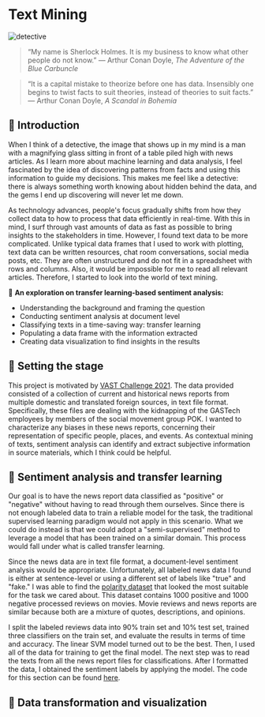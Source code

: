 # Text Mining
![detective](https://i.guim.co.uk/img/media/15ec744af8cdebb8e64e66948948a980b7dee359/0_37_2148_1289/master/2148.jpg?width=1020&quality=45&auto=format&fit=max&dpr=2&s=cf6dc98d30f5317c7c76f0f73735ea96)

> “My name is Sherlock Holmes. It is my business to know what other people do not know.” — Arthur Conan Doyle, _The Adventure of the Blue Carbuncle_
     
> “It is a capital mistake to theorize before one has data. Insensibly one begins to twist facts to suit theories, instead of theories to suit facts.” — Arthur Conan Doyle, _A Scandal in Bohemia_

## :pencil: Introduction
When I think of a detective, the image that shows up in my mind is a man with a magnifying glass sitting in front of a table piled high with news articles. As I learn more about machine learning and data analysis, I feel fascinated by the idea of discovering patterns from facts and using this information to guide my decisions. This makes me feel like a detective: there is always something worth knowing about hidden behind the data, and the gems I end up discovering will never let me down. 

As technology advances, people's focus gradually shifts from how they collect data to how to process that data efficiently in real-time. With this in mind, I surf through vast amounts of data as fast as possible to bring insights to the stakeholders in time. However, I found text data to be more complicated. Unlike typical data frames that I used to work with plotting, text data can be written resources, chat room conversations, social media posts, etc. They are often unstructured and do not fit in a spreadsheet with rows and columns. Also, it would be impossible for me to read all relevant articles. Therefore, I started to look into the world of text mining. 

:small_blue_diamond: **An exploration on transfer learning-based sentiment analysis:** 

  * Understanding the background and framing the question
  * Conducting sentiment analysis at document level 
  * Classifying texts in a time-saving way: transfer learning
  * Populating a data frame with the information extracted
  * Creating data visualization to find insights in the results

## :pencil: Setting the stage 

This project is motivated by [VAST Challenge 2021](https://vast-challenge.github.io/2021/MC1.html). The data provided consisted of a collection of current and historical news reports from multiple domestic and translated foreign sources, in text file format. Specifically, these files are dealing with the kidnapping of the GASTech employees by members of the social movement group POK. I wanted to characterize any biases in these news reports, concerning their representation of specific people, places, and events. As contextual mining of texts, sentiment analysis can identify and extract subjective information in source materials, which I think could be helpful. 

## :pencil: Sentiment analysis and transfer learning

Our goal is to have the news report data classified as "positive" or "negative" without having to read through them ourselves. Since there is not enough labeled data to train a reliable model for the task, the traditional supervised learning paradigm would not apply in this scenario. What we could do instead is that we could adopt a "semi-supervised" method to leverage a model that has been trained on a similar domain. This process would fall under what is called transfer learning. 

Since the news data are in text file format, a document-level sentiment analysis would be appropriate. Unfortunately, all labeled news data I found is either at sentence-level or using a different set of labels like "true" and "fake." I was able to find the [polarity dataset](https://www.cs.cornell.edu/people/pabo/movie-review-data/) that looked the most suitable for the task we cared about. This dataset contains 1000 positive and 1000 negative processed reviews on movies. Movie reviews and news reports are similar because both are a mixture of quotes, descriptions, and opinions.

I split the labeled reviews data into 90% train set and 10% test set, trained three classifiers on the train set, and evaluate the results in terms of time and accuracy. The linear SVM model turned out to be the best. Then, I used all of the data for training to get the final model. The next step was to read the texts from all the news report files for classifications. After I formatted the data, I obtained the sentiment labels by applying the model. The code for this section can be found [here](https://github.com/comp-machine-learning-spring2021/portfolio-HelenaSG/blob/main/Text-Mining/Sentiment-analysis.ipynb).


## :pencil: Data transformation and visualization





